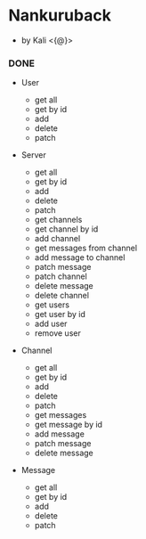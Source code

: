 # Nankuruback
- by Kali <{@}>

### DONE
- User
    - get all
    - get by id
    - add
    - delete
    - patch

- Server
    - get all
    - get by id
    - add 
    - delete 
    - patch 
    - get channels
    - get channel by id
    - add channel
    - get messages from channel
    - add message to channel
    - patch message
    - patch channel
    - delete message
    - delete channel
    - get users
    - get user by id
    - add user
    - remove user

- Channel
    - get all
    - get by id
    - add
    - delete
    - patch
    - get messages
    - get message by id
    - add message
    - patch message
    - delete message

- Message
    - get all
    - get by id
    - add
    - delete
    - patch